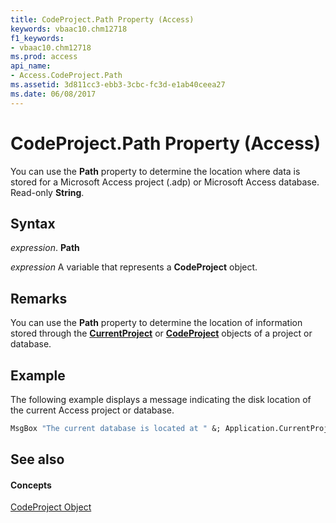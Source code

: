 ```yaml
---
title: CodeProject.Path Property (Access)
keywords: vbaac10.chm12718
f1_keywords:
- vbaac10.chm12718
ms.prod: access
api_name:
- Access.CodeProject.Path
ms.assetid: 3d811cc3-ebb3-3cbc-fc3d-e1ab40ceea27
ms.date: 06/08/2017
---
```



# CodeProject.Path Property (Access)

You can use the  **Path** property to determine the location where data is stored for a Microsoft Access project (.adp) or Microsoft Access database. Read-only **String**.


## Syntax

 _expression_. **Path**

 _expression_ A variable that represents a **CodeProject** object.


## Remarks

You can use the  **Path** property to determine the location of information stored through the **[CurrentProject](currentproject-object-access.md)** or **[CodeProject](codeproject-object-access.md)** objects of a project or database.


## Example

The following example displays a message indicating the disk location of the current Access project or database.


```vb
MsgBox "The current database is located at " &; Application.CurrentProject.Path &; "." 
```


## See also


#### Concepts


[CodeProject Object](codeproject-object-access.md)

